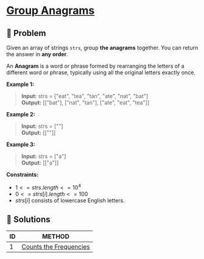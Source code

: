 # [Group Anagrams](https://leetcode.com/problems/group-anagrams/)

## 🚨 Problem
<!-- Explanation of problem. -->
Given an array of strings `strs`, group **the anagrams** together. You can return the answer in **any order**.

An **Anagram** is a word or phrase formed by rearranging the letters of a different word or phrase, typically using all the original letters exactly once.

**Example 1:**
<!-- An example of problem. -->

>**Input:** strs = ["eat", "tea", "tan", "ate", "nat", "bat"] </br> <!-- Input example. -->
**Output:** \[\["bat"\], \["nat", "tan"\], \["ate", "eat", "tea"\]\] </br> <!-- Output example. -->

**Example 2:**
<!-- An example of problem. -->

>**Input:** strs = \[""\] </br> <!-- Input example. -->
**Output:** \[\[""\]\] </br> <!-- Output example. -->

**Example 3:**
<!-- An example of problem. -->

>**Input:** strs = \["a"\] </br> <!-- Input example. -->
**Output:** \[\["a"\]\] </br> <!-- Output example. -->

**Constraints:**

- $1 <= strs.length <= 10^4$
- $0 <= strs[i].length <= 100$
- $strs[i]$ consists of lowercase English letters.

## 🔐 Solutions
<!-- Solutions of problem and their links. -->

| ID  |                METHOD                 |
| :-- | :-----------------------------------: |
| 1   | [Counts the Frequencies](1-answer.md) |
